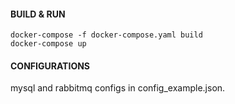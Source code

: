 #### BUILD & RUN

```
docker-compose -f docker-compose.yaml build
docker-compose up
```

#### CONFIGURATIONS

mysql and rabbitmq configs in config_example.json.


